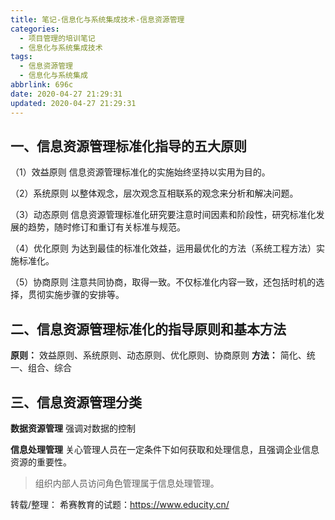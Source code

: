 ```yaml
---
title: 笔记-信息化与系统集成技术-信息资源管理
categories:
  - 项目管理的培训笔记
  - 信息化与系统集成技术
tags:
  - 信息资源管理
  - 信息化与系统集成
abbrlink: 696c
date: 2020-04-27 21:29:31
updated: 2020-04-27 21:29:31
---
```


## 一、信息资源管理标准化指导的五大原则

（1）效益原则
信息资源管理标准化的实施始终坚持以实用为目的。

（2）系统原则
以整体观念，层次观念互相联系的观念来分析和解决问题。

（3）动态原则
信息资源管理标准化研究要注意时间因素和阶段性，研究标准化发展的趋势，随时修订和重订有关标准与规范。

（4）优化原则
为达到最佳的标准化效益，运用最优化的方法（系统工程方法）实施标准化。

（5）协商原则
注意共同协商，取得一致。不仅标准化内容一致，还包括时机的选择，贯彻实施步骤的安排等。
<!-- more -->

## 二、信息资源管理标准化的指导原则和基本方法

**原则：** 效益原则、系统原则、动态原则、优化原则、协商原则
**方法：** 简化、统一、组合、综合

## 三、信息资源管理分类

**数据资源管理**
强调对数据的控制

**信息处理管理**
关心管理人员在一定条件下如何获取和处理信息，且强调企业信息资源的重要性。

> 组织内部人员访问角色管理属于信息处理管理。

转载/整理：
希赛教育的试题：<https://www.educity.cn/>
